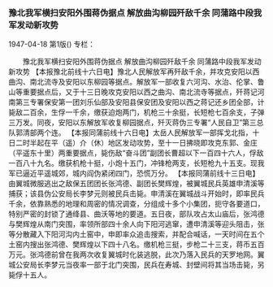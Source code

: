 ### 豫北我军横扫安阳外围蒋伪据点  解放曲沟柳园歼敌千余  同蒲路中段我军发动新攻势

1947-04-18
第1版()
专栏：

　　豫北我军横扫安阳外围蒋伪据点
    解放曲沟柳园歼敌千余
    同蒲路中段我军发动新攻势
    【本报豫北前线十六日电】豫北人民解放军再歼敌千余，并攻克安阳以西曲沟、南北流寺及安阳以东柳园等据点。解放军一部收复六河沟、水治、伦掌、鲁山等重要据点后，又于十三日晚攻克安阳以西之曲沟、南北流寺等据点，歼蒋记河南第三专署保安第一团刘乐仙部及安阳县保安团及安阳以西之蒋记还乡团全部，计毙敌二百余，生俘一千余，缴获迫炮两门，机枪三十余挺，长短枪七百余支，子弹三万发。同夜，安阳以东解放军收复柳园据点，歼灭蒋伪三专署“人民自卫”第三总队郭清部两个连。
    【本报同蒲前线十六日电】太岳人民解放军一部挥戈北指，十日二时半起在平（遥）介（休）地区发动攻势，至十一日拂晓即攻克东郭、金庄（平遥东十里）两重要据点，毙伤敌“奋斗团”副团长曹超以下一百四十六人，俘敌一百八十九名。缴获机枪十挺，小炮十五门，冲锋枪两支，长短枪九十五支。现我军已逼近平遥城郊，城内阎伪紧闭四门，恐慌万分。
    【本报同蒲前线十三日电】由翼城微服逃出之敌保五团团长张鸿德、副团长樊辉煌，被翼城民兵英雄申清溪等捕获；该县伪公安局长李梦元则被民兵击毙。申清溪在翼城战斗开始时，即率民兵千余，依靠熟悉的地理和周密的情况调查，分组成十多个小集团，扼守各要道口，特别严密的封锁了通绛县、曲沃等地的要道。五日夜，部队攻占太山庙后，张鸿德与樊辉煌从南门突围，率领所部四十余人向下阳河逃窜，遭申清溪等迎头阻击，张等分散藏入下阳河沟内土窑中，申即率众追击搜索，并配合喊话，一天时间在五个土窑内搜出张鸿德、樊辉煌以下四十八名。缴机枪三挺，步枪二十三支，蒋币五百万元。张鸿德前曾在我两次收复翼城时化装逃脱，此次乃落入民兵的天罗地网。翼城公安局长李梦元当夜率一部于北门突围，民兵在寿城、封壁间将其当场击毙，另毙俘十五人。
